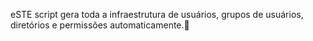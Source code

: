 eSTE script gera  toda a infraestrutura de usuários, grupos de usuários, diretórios e permissões automaticamente.
